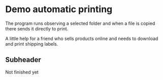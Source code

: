 # Demo automatic printing

The program runs observing a selected folder and when a file is copied there sends it directly to print.

A little help for a friend who sells products online and needs to download and print shipping labels.

## Subheader

Not finished yet
